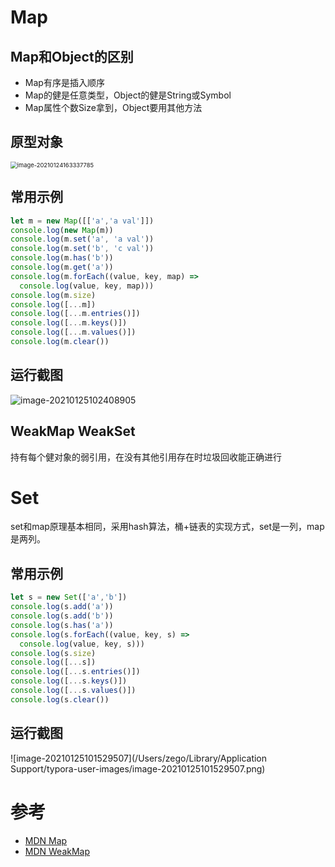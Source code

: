 

# Map
## Map和Object的区别
- Map有序是插入顺序
- Map的健是任意类型，Object的健是String或Symbol
- Map属性个数Size拿到，Object要用其他方法

## 原型对象

<img src="https://tva1.sinaimg.cn/large/008eGmZEgy1gmyvf4jrkvj30p00nqn0u.jpg" alt="image-20210124163337785" style="zoom:67%;" />

## 常用示例
```javascript
let m = new Map([['a','a val']])
console.log(new Map(m))
console.log(m.set('a', 'a val'))
console.log(m.set('b', 'c val'))
console.log(m.has('b'))
console.log(m.get('a'))
console.log(m.forEach((value, key, map) =>
  console.log(value, key, map)))
console.log(m.size)
console.log([...m])
console.log([...m.entries()])
console.log([...m.keys()])
console.log([...m.values()])
console.log(m.clear())
```

## 运行截图
![image-20210125102408905](https://tva1.sinaimg.cn/large/008eGmZEgy1gmzqaaqdsdj317s0gi78o.jpg)

## WeakMap WeakSet
持有每个健对象的弱引用，在没有其他引用存在时垃圾回收能正确进行

# Set

set和map原理基本相同，采用hash算法，桶+链表的实现方式，set是一列，map是两列。

## 常用示例
```javascript
let s = new Set(['a','b'])
console.log(s.add('a'))
console.log(s.add('b'))
console.log(s.has('a'))
console.log(s.forEach((value, key, s) =>
  console.log(value, key, s)))
console.log(s.size)
console.log([...s])
console.log([...s.entries()])
console.log([...s.keys()])
console.log([...s.values()])
console.log(s.clear())
```
## 运行截图
![image-20210125101529507](/Users/zego/Library/Application Support/typora-user-images/image-20210125101529507.png)






# 参考
- [MDN Map](https://developer.mozilla.org/zh-CN/docs/Web/JavaScript/Reference/Global_Objects/Map)
- [MDN WeakMap](https://developer.mozilla.org/zh-CN/docs/Web/JavaScript/Reference/Global_Objects/WeakMap)

